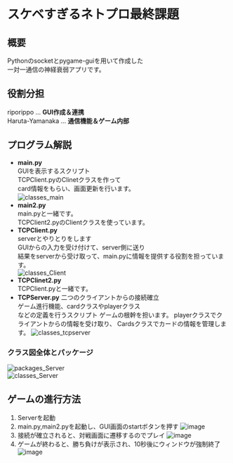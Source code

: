 # スケベすぎるネトプロ最終課題

## 概要  
Pythonのsocketとpygame-guiを用いて作成した  
一対一通信の神経衰弱アプリです。  

## 役割分担
riporippo ... **GUI作成＆連携**   
Haruta-Yamanaka ... **通信機能＆ゲーム内部**     

## プログラム解説
* **main.py**  
  GUIを表示するスクリプト  
  TCPClient.pyのClinetクラスを作って  
  card情報をもらい、画面更新を行います。  
 ![classes_main](https://github.com/user-attachments/assets/6e4ff6ae-a999-4b6c-a711-d871813e5a04)　　
* **main2.py**  
  main.pyと一緒です。  
  TCPClient2.pyのClientクラスを使っています。    
* **TCPClient.py**  
  serverとやりとりをします  
  GUIからの入力を受け付けて、server側に送り  
  結果をserverから受け取って、main.pyに情報を提供する役割を担っています。  
  ![classes_Client](https://github.com/user-attachments/assets/7ada9fab-85f6-4648-b755-8a9a7b1a1019)  
* **TCPClinet2.py**  
  TCPClient.pyと一緒です。  
* **TCPServer.py**
  二つのクライアントからの接続確立  
  ゲーム進行機能、cardクラスやplayerクラス  
  などの定義を行うスクリプト
  ゲームの根幹を担います。
  playerクラスでクライアントからの情報を受け取り、
  Cardsクラスでカードの情報を管理します。 
  ![classes_tcpserver](https://github.com/user-attachments/assets/1783c6c2-66d8-43c6-b3b2-09e3c47b305e)  

### クラス図全体とパッケージ  
![packages_Server](https://github.com/user-attachments/assets/2be096e5-41e1-493d-aefe-60e16a39cb69)  
![classes_Server](https://github.com/user-attachments/assets/41045b35-9ab1-47a5-b9d7-e023962c79fa)  
## ゲームの進行方法  
1. Serverを起動
2. main.py,main2.pyを起動し、GUI画面のstartボタンを押す
   ![image](https://github.com/user-attachments/assets/9735e202-5669-4bed-a1e4-b5f9436aaa2f)  
3. 接続が確立されると、対戦画面に遷移するのでプレイ
   ![image](https://github.com/user-attachments/assets/58193462-78f8-4a80-9d00-e315fdf6fae5)  
4. ゲームが終わると、勝ち負けが表示され、10秒後にウィンドウが強制終了  
   ![image](https://github.com/user-attachments/assets/066409df-9cf3-4edd-a749-81e8985cbb33)  

